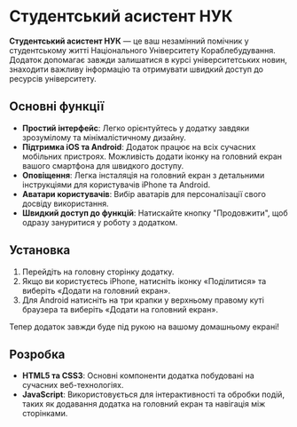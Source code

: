 # Студентський асистент НУК

**Студентський асистент НУК** — це ваш незамінний помічник у студентському житті Національного Університету Кораблебудування. Додаток допомагає завжди залишатися в курсі університетських новин, знаходити важливу інформацію та отримувати швидкий доступ до ресурсів університету.

## Основні функції

- **Простий інтерфейс**: Легко орієнтуйтесь у додатку завдяки зрозумілому та мінімалістичному дизайну.
- **Підтримка iOS та Android**: Додаток працює на всіх сучасних мобільних пристроях. Можливість додати іконку на головний екран вашого смартфона для швидкого доступу.
- **Оповіщення**: Легка інсталяція на головний екран з детальними інструкціями для користувачів iPhone та Android.
- **Аватари користувачів**: Вибір аватарів для персоналізації свого досвіду використання.
- **Швидкий доступ до функцій**: Натискайте кнопку "Продовжити", щоб одразу зануритися у роботу з додатком.

## Установка

1. Перейдіть на головну сторінку додатку.
2. Якщо ви користуєтесь iPhone, натисніть іконку «Поділитися» та виберіть «Додати на головний екран».
3. Для Android натисніть на три крапки у верхньому правому куті браузера та виберіть «Додати на головний екран».

Тепер додаток завжди буде під рукою на вашому домашньому екрані!

## Розробка

- **HTML5 та CSS3**: Основні компоненти додатка побудовані на сучасних веб-технологіях.
- **JavaScript**: Використовується для інтерактивності та обробки подій, таких як додавання додатка на головний екран та навігація між сторінками.
